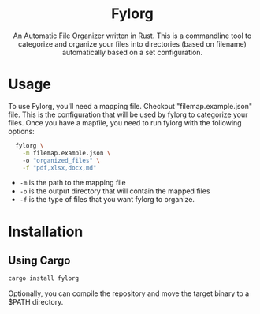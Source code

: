 <h1 align="center">Fylorg</h1>

<p align="center">
An Automatic File Organizer written in Rust. This is a commandline tool to categorize and organize your files into directories (based on filename) automatically based on a set configuration.
</p>

# Usage
To use Fylorg, you'll need a mapping file. Checkout "filemap.example.json" file. This is the configuration that will be used by fylorg to categorize your files. Once you have a mapfile,
you need to run fylorg with the following options:

```bash
  fylorg \
    -m filemap.example.json \ 
    -o "organized_files" \
    -f "pdf,xlsx,docx,md"
```

* `-m` is the path to the mapping file
* `-o` is the output directory that will contain the mapped files
* `-f` is the type of files that you want fylorg to organize.

# Installation

## Using Cargo

```bash
cargo install fylorg
```

Optionally, you can compile the repository and move the target binary to a $PATH directory.
